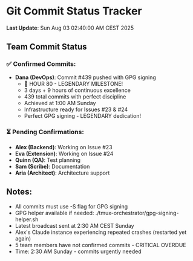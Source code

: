 # Git Commit Status Tracker

**Last Update**: Sun Aug 03 02:40:00 AM CEST 2025

## Team Commit Status

### ✅ Confirmed Commits:
- **Dana (DevOps)**: Commit #439 pushed with GPG signing
  - 🎉 HOUR 80 - LEGENDARY MILESTONE! 
  - 3 days + 9 hours of continuous excellence
  - 439 total commits with perfect discipline
  - Achieved at 1:00 AM Sunday
  - Infrastructure ready for Issues #23 & #24
  - Perfect GPG signing - LEGENDARY dedication!

### ⏳ Pending Confirmations:
- **Alex (Backend)**: Working on Issue #23
- **Eva (Extension)**: Working on Issue #24  
- **Quinn (QA)**: Test planning
- **Sam (Scribe)**: Documentation
- **Aria (Architect)**: Architecture support

## Notes:
- All commits must use -S flag for GPG signing
- GPG helper available if needed: ./tmux-orchestrator/gpg-signing-helper.sh
- Latest broadcast sent at 2:30 AM CEST Sunday
- Alex's Claude instance experiencing repeated crashes (restarted yet again)
- 5 team members have not confirmed commits - CRITICAL OVERDUE
- Time: 2:30 AM Sunday - commits urgently needed